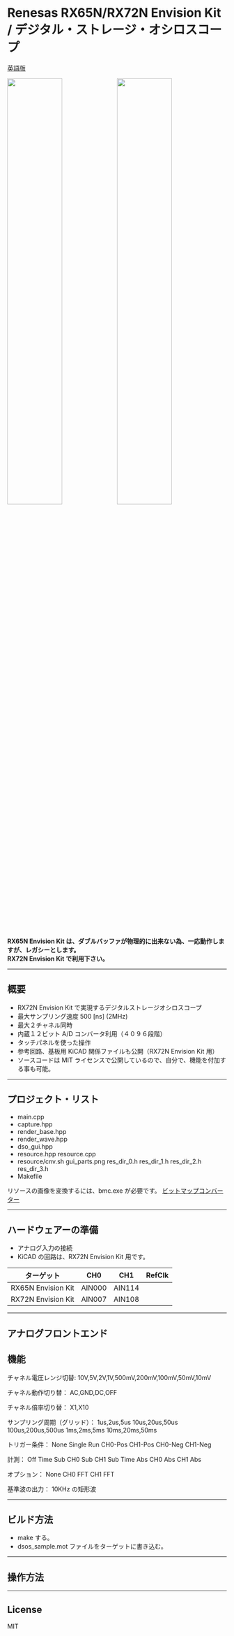 Renesas RX65N/RX72N Envision Kit / デジタル・ストレージ・オシロスコープ
=========

[英語版](README.md)

<img src="../docs/DSOS_SQUARE.jpg" width="50%"><img src="../docs/DSOS_SIN.jpg" width="50%">

**RX65N Envision Kit は、ダブルバッファが物理的に出来ない為、一応動作しますが、レガシーとします。**   
**RX72N Envision Kit で利用下さい。**

---

## 概要

 - RX72N Envision Kit で実現するデジタルストレージオシロスコープ
 - 最大サンプリング速度 500 [ns] (2MHz)
 - 最大２チャネル同時
 - 内蔵１２ビット A/D コンバータ利用（４０９６段階）
 - タッチパネルを使った操作
 - 参考回路、基板用 KiCAD 関係ファイルも公開（RX72N Envision Kit 用）
 - ソースコードは MIT ライセンスで公開しているので、自分で、機能を付加する事も可能。

---

## プロジェクト・リスト

 - main.cpp
 - capture.hpp
 - render_base.hpp
 - render_wave.hpp
 - dso_gui.hpp
 - resource.hpp resource.cpp
 - resource/cnv.sh  gui_parts.png  res_dir_0.h  res_dir_1.h  res_dir_2.h  res_dir_3.h
 - Makefile
   
リソースの画像を変換するには、bmc.exe が必要です。
[ビットマップコンバーター](https://github.com/hirakuni45/glfw3_app/tree/master/glfw3_app/bmc)

---

## ハードウェアーの準備

 - アナログ入力の接続
 - KiCAD の回路は、RX72N Envision Kit 用です。

|ターゲット        | CH0  | CH1  |RefClk|
|---|---|---|---|
|RX65N Envision Kit|AIN000|AIN114||
|RX72N Envision Kit|AIN007|AIN108||

---

## アナログフロントエンド


## 機能

チャネル電圧レンジ切替:
10V,5V,2V,1V,500mV,200mV,100mV,50mV,10mV

チャネル動作切り替：
AC,GND,DC,OFF

チャネル倍率切り替：
X1,X10

サンプリング周期（グリッド）：
1us,2us,5us
10us,20us,50us
100us,200us,500us
1ms,2ms,5ms
10ms,20ms,50ms

トリガー条件：
None
Single
Run
CH0-Pos
CH1-Pos
CH0-Neg
CH1-Neg

計測：
Off
Time Sub
CH0 Sub
CH1 Sub
Time Abs
CH0 Abs
CH1 Abs

オプション：
None
CH0 FFT
CH1 FFT

基準波の出力：
10KHz の矩形波

---

## ビルド方法

 - make する。
 - dsos_sample.mot ファイルをターゲットに書き込む。

---

## 操作方法




---
   
License
----

MIT
